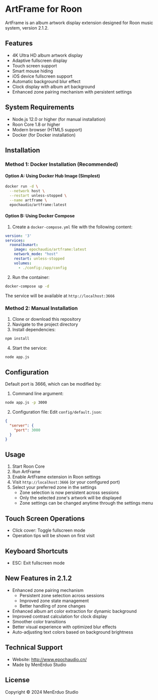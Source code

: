 # ArtFrame for Roon

ArtFrame is an album artwork display extension designed for Roon music system, version 2.1.2.

## Features

- 4K Ultra HD album artwork display
- Adaptive fullscreen display
- Touch screen support
- Smart mouse hiding
- iOS device fullscreen support
- Automatic background blur effect
- Clock display with album art background
- Enhanced zone pairing mechanism with persistent settings

## System Requirements

- Node.js 12.0 or higher (for manual installation)
- Roon Core 1.8 or higher
- Modern browser (HTML5 support)
- Docker (for Docker installation)

## Installation

### Method 1: Docker Installation (Recommended)

#### Option A: Using Docker Hub Image (Simplest)
```bash
docker run -d \
  --network host \
  --restart unless-stopped \
  --name artframe \
  epochaudio/artframe:latest

```

#### Option B: Using Docker Compose
1. Create a `docker-compose.yml` file with the following content:
```yaml
version: '3'
services:
  roonalbumart:
    image: epochaudio/artframe:latest
    network_mode: "host"
    restart: unless-stopped
    volumes:
      - ./config:/app/config
```
2. Run the container:
```bash
docker-compose up -d
```

The service will be available at `http://localhost:3666`

### Method 2: Manual Installation

1. Clone or download this repository
2. Navigate to the project directory
3. Install dependencies:
```bash
npm install
```
4. Start the service:
```bash
node app.js
```

## Configuration

Default port is 3666, which can be modified by:

1. Command line argument:
```bash
node app.js -p 3000
```

2. Configuration file:
Edit `config/default.json`:
```json
{
  "server": {
    "port": 3000
  }
}
```

## Usage

1. Start Roon Core
2. Run ArtFrame
3. Enable ArtFrame extension in Roon settings
4. Visit `http://localhost:3666` (or your configured port)
5. Select your preferred zone in the settings
   - Zone selection is now persistent across sessions
   - Only the selected zone's artwork will be displayed
   - Zone settings can be changed anytime through the settings menu

## Touch Screen Operations

- Click cover: Toggle fullscreen mode
- Operation tips will be shown on first visit

## Keyboard Shortcuts

- ESC: Exit fullscreen mode

## New Features in 2.1.2

- Enhanced zone pairing mechanism
  - Persistent zone selection across sessions
  - Improved zone state management
  - Better handling of zone changes
- Enhanced album art color extraction for dynamic background
- Improved contrast calculation for clock display
- Smoother color transitions
- Better visual experience with optimized blur effects
- Auto-adjusting text colors based on background brightness

## Technical Support

- Website: http://www.epochaudio.cn/
- Made by MenErduo Studio

## License

Copyright © 2024 MenErduo Studio

